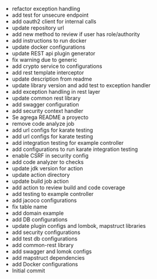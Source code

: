 - refactor exception handling
- add test for unsecure endpoint
- add oauth2 client for internal calls
- update repository url
- add new method to review if user has role/authority
- add instructions to run docker
- update docker configurations
- update REST api plugin generator
- fix warning due to generic
- add crypto service to configurations
- add rest template interceptor
- update description from readme
- update library version and add test to exception handler
- add exception handling in rest layer
- update common rest library
- add swagger configuration
- add security context handler
- Se agrega README a proyecto
- remove code analyze job
- add url configs for karate testing
- add url configs for karate testing
- add integration testing for example controller
- add configurations to run karate integration testing
- enable CSRF in security config
- add code analyzer to checks
- update jdk version for action
- update action directory
- update build job action
- add action to review build and code coverage
- add testing to example controller
- add jacoco configurations
- fix table name
- add domain example
- add DB configurations
- update plugin configs and lombok, mapstruct libraries
- add security configurations
- add test db configurations
- add common-rest library
- add swagger and lomok configs
- add mapstruct dependencies
- add Docker configurations
- Initial commit
